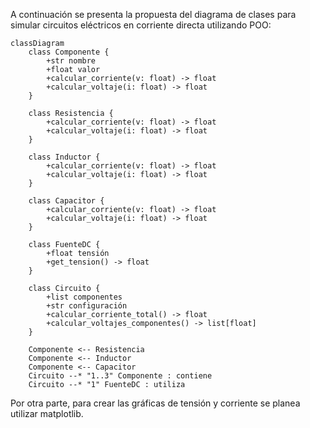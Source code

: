 A continuación se presenta la propuesta del diagrama de clases para simular circuitos eléctricos en corriente directa utilizando POO:

```mermaid
classDiagram
    class Componente {
        +str nombre
        +float valor
        +calcular_corriente(v: float) -> float
        +calcular_voltaje(i: float) -> float
    }

    class Resistencia {
        +calcular_corriente(v: float) -> float
        +calcular_voltaje(i: float) -> float
    }

    class Inductor {
        +calcular_corriente(v: float) -> float
        +calcular_voltaje(i: float) -> float
    }

    class Capacitor {
        +calcular_corriente(v: float) -> float
        +calcular_voltaje(i: float) -> float
    }

    class FuenteDC {
        +float tensión
        +get_tension() -> float
    }

    class Circuito {
        +list componentes
        +str configuración
        +calcular_corriente_total() -> float
        +calcular_voltajes_componentes() -> list[float]
    }

    Componente <-- Resistencia
    Componente <-- Inductor
    Componente <-- Capacitor
    Circuito --* "1..3" Componente : contiene
    Circuito --* "1" FuenteDC : utiliza
```

Por otra parte, para crear las gráficas de tensión y corriente se planea utilizar matplotlib.
